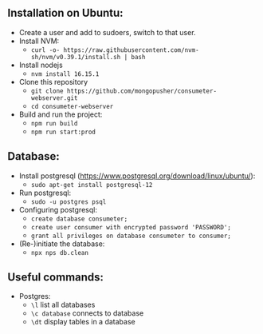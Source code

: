 <h2>Installation on Ubuntu:</h2>

- Create a user and add to sudoers, switch to that user.
- Install NVM:
  - `curl -o- https://raw.githubusercontent.com/nvm-sh/nvm/v0.39.1/install.sh | bash`
- Install nodejs
  - `nvm install 16.15.1`
- Clone this repository
  - `git clone https://github.com/mongopusher/consumeter-webserver.git`
  - `cd consumeter-webserver`
- Build and run the project:
  - `npm run build`
  - `npm run start:prod`

<h2>Database:</h2>

- Install postgresql (https://www.postgresql.org/download/linux/ubuntu/):
  - `sudo apt-get install postgresql-12`
- Run postgresql:
  - `sudo -u postgres psql`
- Configuring postgresql:
  - `create database consumeter;`
  - `create user consumer with encrypted password 'PASSWORD';`
  - `grant all privileges on database consumeter to consumer;`
- (Re-)initiate the database:
  - `npx nps db.clean`

<h2>Useful commands: </h2>

- Postgres:
  - `\l` list all databases
  - `\c database` connects to database
  - `\dt` display tables in a database